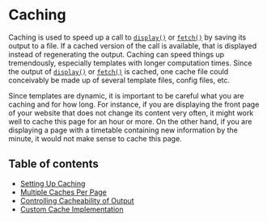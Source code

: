 Caching
=======

Caching is used to speed up a call to [`display()`](./api-functions/api-display.md) or
[`fetch()`](./api-functions/api-fetch.md) by saving its output to a file. If a cached
version of the call is available, that is displayed instead of
regenerating the output. Caching can speed things up tremendously,
especially templates with longer computation times. Since the output of
[`display()`](./api-functions/api-display.md) or [`fetch()`](./api-functions/api-fetch.md) is cached, one
cache file could conceivably be made up of several template files,
config files, etc.

Since templates are dynamic, it is important to be careful what you are
caching and for how long. For instance, if you are displaying the front
page of your website that does not change its content very often, it
might work well to cache this page for an hour or more. On the other
hand, if you are displaying a page with a timetable containing new
information by the minute, it would not make sense to cache this page.

## Table of contents
- [Setting Up Caching](./caching/caching-setting-up.md)
- [Multiple Caches Per Page](./caching/caching-multiple-caches.md)
- [Controlling Cacheability of Output](./caching/caching-groups.md)
- [Custom Cache Implementation](./caching/caching-custom.md)
